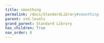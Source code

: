 ```yaml
---
title: smoothing
permalink: /docs/StandardLibrary#smoothing
parent: std.levels
grand_parent: Standard Library
has_children: True
nav_order: 0
---
```

